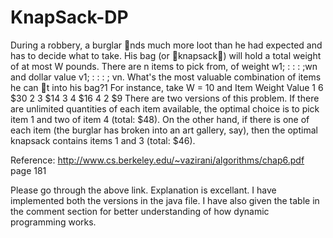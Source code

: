 KnapSack-DP
===========
During a robbery, a burglar nds much more loot than he had expected and has to decide what
to take. His bag (or knapsack) will hold a total weight of at most W pounds. There are n
items to pick from, of weight w1; : : : ;wn and dollar value v1; : : : ; vn. What's the most valuable
combination of items he can t into his bag?1
For instance, take W = 10 and
Item    Weight    Value
1         6        $30
2         3        $14
3         4        $16
4         2         $9
There are two versions of this problem. If there are unlimited quantities of each item available,
the optimal choice is to pick item 1 and two of item 4 (total: $48). On the other hand,
if there is one of each item (the burglar has broken into an art gallery, say), then the optimal
knapsack contains items 1 and 3 (total: $46).

Reference: http://www.cs.berkeley.edu/~vazirani/algorithms/chap6.pdf page 181

Please go through the above link. Explanation is excellant.
I have implemented both the versions in the java file. I have also given the table in the comment section for better understanding of how dynamic programming works.
